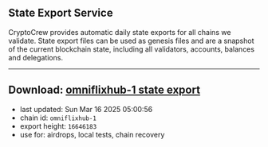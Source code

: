 ## State Export Service
CryptoCrew provides automatic daily state exports for all chains we validate. State export files can be used as genesis files and are a snapshot of the current blockchain state, including all validators, accounts, balances and delegations.

---
**Download: [omniflixhub-1 state export](https://dl-eu2.ccvalidators.com/SERVICE/omniflixhub/omniflixhub-1_export_16646183.json)**
---

- last updated: Sun Mar 16 2025 05:00:56
- chain id: `omniflixhub-1`
- export height: `16646183`
- use for: airdrops, local tests, chain recovery
